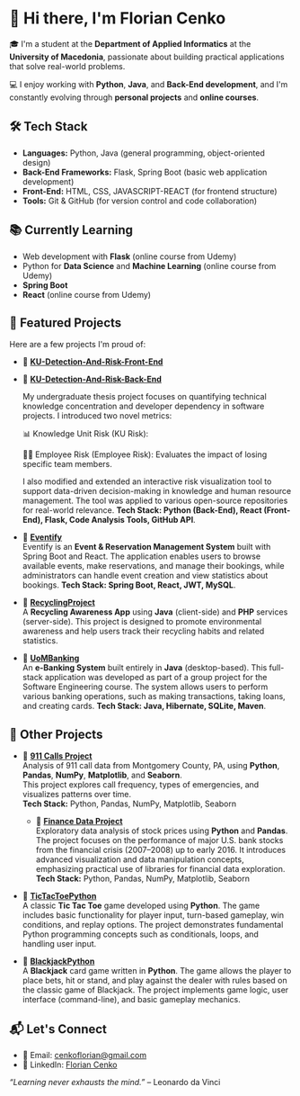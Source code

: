 # 👋 Hi there, I'm Florian Cenko

🎓 I'm a student at the **Department of Applied Informatics** at the **University of Macedonia**, passionate about building practical applications that solve real-world problems.  

💻 I enjoy working with **Python**, **Java**, and **Back-End development**, and I'm constantly evolving through **personal projects** and **online courses**.


## 🛠️ Tech Stack

- **Languages:** Python, Java (general programming, object-oriented design)
- **Back-End Frameworks:** Flask, Spring Boot (basic web application development)
- **Front-End:** HTML, CSS, JAVASCRIPT-REACT (for frontend structure)
- **Tools:** Git & GitHub  (for version control and code collaboration)


## 📚 Currently Learning

- Web development with **Flask** (online course from Udemy)
- Python for **Data Science** and **Machine Learning** (online course from Udemy)
- **Spring Boot**
- **React** (online course from Udemy)
  
## 🚀 Featured Projects

Here are a few projects I'm proud of:

- 🔗 [**KU-Detection-And-Risk-Front-End**](https://github.com/Florian-Cenko/KU-Detection-And-Risk-Front-End)
- 🔗 [**KU-Detection-And-Risk-Back-End**](https://github.com/Florian-Cenko/KU-Detection-And-Risk-Back-End)

  My undergraduate thesis project focuses on quantifying technical knowledge concentration and developer dependency in software projects. I introduced two novel metrics:

  📊 Knowledge Unit Risk (KU Risk): 

  🧑‍💻 Employee Risk (Employee Risk): Evaluates the impact of losing specific team members.

  I also modified and extended an interactive risk visualization tool to support data-driven decision-making in knowledge and human resource management. The tool was applied to various open-source repositories for real-world relevance.
**Tech Stack: Python (Back-End), React (Front-End), Flask, Code Analysis Tools, GitHub API**.


- 🔗 [**Eventify**](https://github.com/Florian-Cenko/Eventify)  
  Eventify is an **Event & Reservation Management System** built with Spring Boot and React. The application enables users to browse available events, make reservations, and manage their bookings, while administrators can handle event creation and view statistics about bookings. **Tech Stack: Spring Boot, React, JWT, MySQL**.

- 🔗 [**RecyclingProject**](https://github.com/Florian-Cenko/RecyclingProject)  
  A **Recycling Awareness App** using **Java** (client-side) and **PHP** services (server-side). This project is designed to promote environmental awareness and help users track their recycling habits and related statistics.

- 🔗 [**UoMBanking**](https://github.com/Florian-Cenko/UomBanking)  
  An **e-Banking System** built entirely in **Java** (desktop-based). This full-stack application was developed as part of a group project for the Software Engineering course. The system allows users to perform various banking operations, such as making transactions, taking loans, and creating cards. **Tech Stack: Java, Hibernate, SQLite, Maven**.

## 🚀 Other Projects

- 🔗 [**911 Calls Project**](https://github.com/Florian-Cenko/911-Calls-Project)  
Analysis of 911 call data from Montgomery County, PA, using **Python**, **Pandas**, **NumPy**, **Matplotlib**, and **Seaborn**.  
This project explores call frequency, types of emergencies, and visualizes patterns over time.  
**Tech Stack:** Python, Pandas, NumPy, Matplotlib, Seaborn

  - 🔗 [**Finance Data Project**](https://github.com/Florian-Cenko/Finance-Data-Project)  
  Exploratory data analysis of stock prices using **Python** and **Pandas**. The project focuses on the performance of major U.S. bank stocks from the financial crisis (2007–2008)
  up to early 2016.
  It introduces advanced visualization and data manipulation concepts, emphasizing practical use of libraries for financial data exploration.
  **Tech Stack:** Python, Pandas, NumPy, Matplotlib, Seaborn

- 🔗 [**TicTacToePython**](https://github.com/Florian-Cenko/TicTacToePython)  
A classic **Tic Tac Toe** game developed using **Python**. The game includes basic functionality for player input, turn-based gameplay, win conditions, and replay options. The project demonstrates fundamental Python programming concepts such as conditionals, loops, and handling user input.

- 🔗 [**BlackjackPython**](https://github.com/Florian-Cenko/BlackjackPython)  
  A **Blackjack** card game written in **Python**. The game allows the player to place bets, hit or stand, and play against the dealer with rules based on the classic game of Blackjack. The project implements game logic, user interface (command-line), and basic gameplay mechanics.



## 📬 Let's Connect

- 📧 Email: [cenkoflorian@gmail.com](mailto:cenkoflorian@gmail.com)  
- 💼 LinkedIn: [Florian Cenko](https://www.linkedin.com/in/florian-cenko-6a7a19252/)


 
 
 *“Learning never exhausts the mind.”* – Leonardo da Vinci

